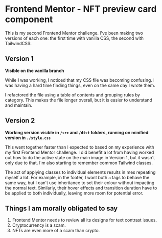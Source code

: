 # Frontend Mentor - NFT preview card component

This is my second Frontend Mentor challenge. I've been making two versions of each one: the first time with vanilla CSS, the second with TailwindCSS.

## Version 1

**Visible on the vanilla branch**

While I was working, I noticed that my CSS file was becoming confusing. I was having a hard time finding things, even on the same day I wrote them.

I refactored the file using a table of contents and grouping rules by category. This makes the file longer overall, but it is easier to understand and maintain.

## Version 2

**Working version visible in `/src` and `/dist` folders, running on minified version in `./style.css`**

This went together faster than I expected to based on my experience with my first Frontend Mentor challenge. I did benefit a lot from having worked out how to do the active state on the main image in Version 1, but it wasn't only due to that. I'm also starting to remember common Tailwind classes.

The act of applying classes to individual elements results in mes repeating myself a lot. For example, in the footer, I want both `a` tags to behave the same way, but I can't use inheritance to set their colour without impacting the normal text. Similarly, their hover effects and transition duration have to be applied to both individually, leaving more room for potential error.

## Things I am morally obligated to say

1. Frontend Mentor needs to review all its designs for text contrast issues.
2. Cryptocurrency is a scam.
3. NFTs are even more of a scam than crypto.
